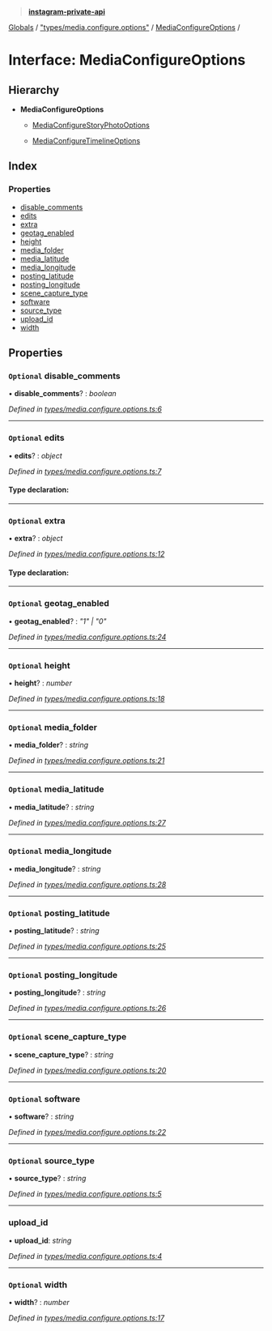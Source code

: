 > **[instagram-private-api](../README.md)**

[Globals](../README.md) / ["types/media.configure.options"](../modules/_types_media_configure_options_.md) / [MediaConfigureOptions](_types_media_configure_options_.mediaconfigureoptions.md) /

# Interface: MediaConfigureOptions

## Hierarchy

* **MediaConfigureOptions**

  * [MediaConfigureStoryPhotoOptions](_types_media_configure_story_options_.mediaconfigurestoryphotooptions.md)

  * [MediaConfigureTimelineOptions](_types_media_configure_options_.mediaconfiguretimelineoptions.md)

## Index

### Properties

* [disable_comments](_types_media_configure_options_.mediaconfigureoptions.md#optional-disable_comments)
* [edits](_types_media_configure_options_.mediaconfigureoptions.md#optional-edits)
* [extra](_types_media_configure_options_.mediaconfigureoptions.md#optional-extra)
* [geotag_enabled](_types_media_configure_options_.mediaconfigureoptions.md#optional-geotag_enabled)
* [height](_types_media_configure_options_.mediaconfigureoptions.md#optional-height)
* [media_folder](_types_media_configure_options_.mediaconfigureoptions.md#optional-media_folder)
* [media_latitude](_types_media_configure_options_.mediaconfigureoptions.md#optional-media_latitude)
* [media_longitude](_types_media_configure_options_.mediaconfigureoptions.md#optional-media_longitude)
* [posting_latitude](_types_media_configure_options_.mediaconfigureoptions.md#optional-posting_latitude)
* [posting_longitude](_types_media_configure_options_.mediaconfigureoptions.md#optional-posting_longitude)
* [scene_capture_type](_types_media_configure_options_.mediaconfigureoptions.md#optional-scene_capture_type)
* [software](_types_media_configure_options_.mediaconfigureoptions.md#optional-software)
* [source_type](_types_media_configure_options_.mediaconfigureoptions.md#optional-source_type)
* [upload_id](_types_media_configure_options_.mediaconfigureoptions.md#upload_id)
* [width](_types_media_configure_options_.mediaconfigureoptions.md#optional-width)

## Properties

### `Optional` disable_comments

• **disable_comments**? : *boolean*

*Defined in [types/media.configure.options.ts:6](https://github.com/dilame/instagram-private-api/blob/01eb399/src/types/media.configure.options.ts#L6)*

___

### `Optional` edits

• **edits**? : *object*

*Defined in [types/media.configure.options.ts:7](https://github.com/dilame/instagram-private-api/blob/01eb399/src/types/media.configure.options.ts#L7)*

#### Type declaration:

___

### `Optional` extra

• **extra**? : *object*

*Defined in [types/media.configure.options.ts:12](https://github.com/dilame/instagram-private-api/blob/01eb399/src/types/media.configure.options.ts#L12)*

#### Type declaration:

___

### `Optional` geotag_enabled

• **geotag_enabled**? : *"1" | "0"*

*Defined in [types/media.configure.options.ts:24](https://github.com/dilame/instagram-private-api/blob/01eb399/src/types/media.configure.options.ts#L24)*

___

### `Optional` height

• **height**? : *number*

*Defined in [types/media.configure.options.ts:18](https://github.com/dilame/instagram-private-api/blob/01eb399/src/types/media.configure.options.ts#L18)*

___

### `Optional` media_folder

• **media_folder**? : *string*

*Defined in [types/media.configure.options.ts:21](https://github.com/dilame/instagram-private-api/blob/01eb399/src/types/media.configure.options.ts#L21)*

___

### `Optional` media_latitude

• **media_latitude**? : *string*

*Defined in [types/media.configure.options.ts:27](https://github.com/dilame/instagram-private-api/blob/01eb399/src/types/media.configure.options.ts#L27)*

___

### `Optional` media_longitude

• **media_longitude**? : *string*

*Defined in [types/media.configure.options.ts:28](https://github.com/dilame/instagram-private-api/blob/01eb399/src/types/media.configure.options.ts#L28)*

___

### `Optional` posting_latitude

• **posting_latitude**? : *string*

*Defined in [types/media.configure.options.ts:25](https://github.com/dilame/instagram-private-api/blob/01eb399/src/types/media.configure.options.ts#L25)*

___

### `Optional` posting_longitude

• **posting_longitude**? : *string*

*Defined in [types/media.configure.options.ts:26](https://github.com/dilame/instagram-private-api/blob/01eb399/src/types/media.configure.options.ts#L26)*

___

### `Optional` scene_capture_type

• **scene_capture_type**? : *string*

*Defined in [types/media.configure.options.ts:20](https://github.com/dilame/instagram-private-api/blob/01eb399/src/types/media.configure.options.ts#L20)*

___

### `Optional` software

• **software**? : *string*

*Defined in [types/media.configure.options.ts:22](https://github.com/dilame/instagram-private-api/blob/01eb399/src/types/media.configure.options.ts#L22)*

___

### `Optional` source_type

• **source_type**? : *string*

*Defined in [types/media.configure.options.ts:5](https://github.com/dilame/instagram-private-api/blob/01eb399/src/types/media.configure.options.ts#L5)*

___

###  upload_id

• **upload_id**: *string*

*Defined in [types/media.configure.options.ts:4](https://github.com/dilame/instagram-private-api/blob/01eb399/src/types/media.configure.options.ts#L4)*

___

### `Optional` width

• **width**? : *number*

*Defined in [types/media.configure.options.ts:17](https://github.com/dilame/instagram-private-api/blob/01eb399/src/types/media.configure.options.ts#L17)*